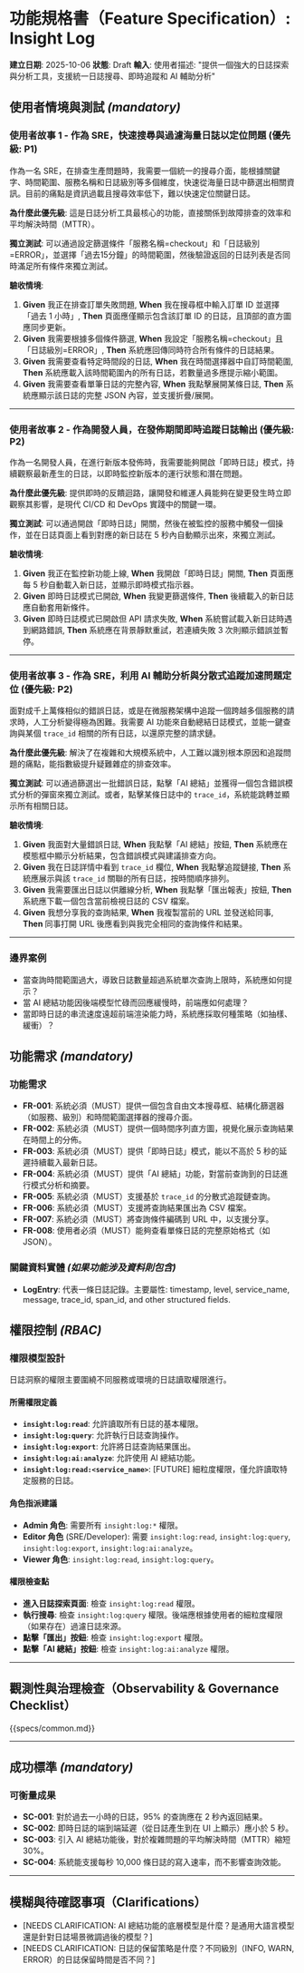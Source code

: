 # 功能規格書（Feature Specification）: Insight Log

**建立日期**: 2025-10-06
**狀態**: Draft
**輸入**: 使用者描述: "提供一個強大的日誌探索與分析工具，支援統一日誌搜尋、即時追蹤和 AI 輔助分析"

## 使用者情境與測試 *(mandatory)*

### 使用者故事 1 - 作為 SRE，快速搜尋與過濾海量日誌以定位問題 (優先級: P1)

作為一名 SRE，在排查生產問題時，我需要一個統一的搜尋介面，能根據關鍵字、時間範圍、服務名稱和日誌級別等多個維度，快速從海量日誌中篩選出相關資訊。目前的痛點是資訊過載且搜尋效率低下，難以快速定位關鍵日誌。

**為什麼此優先級**: 這是日誌分析工具最核心的功能，直接關係到故障排查的效率和平均解決時間（MTTR）。

**獨立測試**: 可以通過設定篩選條件「服務名稱=checkout」和「日誌級別=ERROR」，並選擇「過去15分鐘」的時間範圍，然後驗證返回的日誌列表是否同時滿足所有條件來獨立測試。

**驗收情境**:

1. **Given** 我正在排查訂單失敗問題, **When** 我在搜尋框中輸入訂單 ID 並選擇「過去 1 小時」, **Then** 頁面應僅顯示包含該訂單 ID 的日誌，且頂部的直方圖應同步更新。
2. **Given** 我需要根據多個條件篩選, **When** 我設定「服務名稱=checkout」且「日誌級別=ERROR」, **Then** 系統應回傳同時符合所有條件的日誌結果。
3. **Given** 我需要查看特定時間段的日誌, **When** 我在時間選擇器中自訂時間範圍, **Then** 系統應載入該時間範圍內的所有日誌，若數量過多應提示縮小範圍。
4. **Given** 我需要查看單筆日誌的完整內容, **When** 我點擊展開某條日誌, **Then** 系統應顯示該日誌的完整 JSON 內容，並支援折疊/展開。

---

### 使用者故事 2 - 作為開發人員，在發佈期間即時追蹤日誌輸出 (優先級: P2)

作為一名開發人員，在進行新版本發佈時，我需要能夠開啟「即時日誌」模式，持續觀察最新產生的日誌，以即時監控新版本的運行狀態和潛在問題。

**為什麼此優先級**: 提供即時的反饋迴路，讓開發和維運人員能夠在變更發生時立即觀察其影響，是現代 CI/CD 和 DevOps 實踐中的關鍵一環。

**獨立測試**: 可以通過開啟「即時日誌」開關，然後在被監控的服務中觸發一個操作，並在日誌頁面上看到對應的新日誌在 5 秒內自動顯示出來，來獨立測試。

**驗收情境**:

1. **Given** 我正在監控新功能上線, **When** 我開啟「即時日誌」開關, **Then** 頁面應每 5 秒自動載入新日誌，並顯示即時模式指示器。
2. **Given** 即時日誌模式已開啟, **When** 我變更篩選條件, **Then** 後續載入的新日誌應自動套用新條件。
3. **Given** 即時日誌模式已開啟但 API 請求失敗, **When** 系統嘗試載入新日誌時遇到網路錯誤, **Then** 系統應在背景靜默重試，若連續失敗 3 次則顯示錯誤並暫停。

---

### 使用者故事 3 - 作為 SRE，利用 AI 輔助分析與分散式追蹤加速問題定位 (優先級: P2)

面對成千上萬條相似的錯誤日誌，或是在微服務架構中追蹤一個跨越多個服務的請求時，人工分析變得極為困難。我需要 AI 功能來自動總結日誌模式，並能一鍵查詢與某個 `trace_id` 相關的所有日誌，以還原完整的請求鏈。

**為什麼此優先級**: 解決了在複雜和大規模系統中，人工難以識別根本原因和追蹤問題的痛點，能指數級提升疑難雜症的排查效率。

**獨立測試**: 可以通過篩選出一批錯誤日誌，點擊「AI 總結」並獲得一個包含錯誤模式分析的彈窗來獨立測試。或者，點擊某條日誌中的 `trace_id`，系統能跳轉並顯示所有相關日誌。

**驗收情境**:

1. **Given** 我面對大量錯誤日誌, **When** 我點擊「AI 總結」按鈕, **Then** 系統應在模態框中顯示分析結果，包含錯誤模式與建議排查方向。
2. **Given** 我在日誌詳情中看到 `trace_id` 欄位, **When** 我點擊追蹤鏈接, **Then** 系統應展示與該 `trace_id` 關聯的所有日誌，按時間順序排列。
3. **Given** 我需要匯出日誌以供離線分析, **When** 我點擊「匯出報表」按鈕, **Then** 系統應下載一個包含當前檢視日誌的 CSV 檔案。
4. **Given** 我想分享我的查詢結果, **When** 我複製當前的 URL 並發送給同事, **Then** 同事打開 URL 後應看到與我完全相同的查詢條件和結果。

---

### 邊界案例

- 當查詢時間範圍過大，導致日誌數量超過系統單次查詢上限時，系統應如何提示？
- 當 AI 總結功能因後端模型忙碌而回應緩慢時，前端應如何處理？
- 當即時日誌的串流速度遠超前端渲染能力時，系統應採取何種策略（如抽樣、緩衝）？

## 功能需求 *(mandatory)*

### 功能需求

- **FR-001**: 系統必須（MUST）提供一個包含自由文本搜尋框、結構化篩選器（如服務、級別）和時間範圍選擇器的搜尋介面。
- **FR-002**: 系統必須（MUST）提供一個時間序列直方圖，視覺化展示查詢結果在時間上的分佈。
- **FR-003**: 系統必須（MUST）提供「即時日誌」模式，能以不高於 5 秒的延遲持續載入最新日誌。
- **FR-004**: 系統必須（MUST）提供「AI 總結」功能，對當前查詢到的日誌進行模式分析和摘要。
- **FR-005**: 系統必須（MUST）支援基於 `trace_id` 的分散式追蹤鏈查詢。
- **FR-006**: 系統必須（MUST）支援將查詢結果匯出為 CSV 檔案。
- **FR-007**: 系統必須（MUST）將查詢條件編碼到 URL 中，以支援分享。
- **FR-008**: 使用者必須（MUST）能夠查看單條日誌的完整原始格式（如 JSON）。

### 關鍵資料實體 *(如果功能涉及資料則包含)*

- **LogEntry**: 代表一條日誌記錄。主要屬性: timestamp, level, service_name, message, trace_id, span_id, and other structured fields.

## 權限控制 *(RBAC)*

### 權限模型設計

日誌洞察的權限主要圍繞不同服務或環境的日誌讀取權限進行。

#### 所需權限定義

- **`insight:log:read`**: 允許讀取所有日誌的基本權限。
- **`insight:log:query`**: 允許執行日誌查詢操作。
- **`insight:log:export`**: 允許將日誌查詢結果匯出。
- **`insight:log:ai:analyze`**: 允許使用 AI 總結功能。
- **`insight:log:read:<service_name>`**: [FUTURE] 細粒度權限，僅允許讀取特定服務的日誌。

#### 角色指派建議

- **Admin 角色**: 需要所有 `insight:log:*` 權限。
- **Editor 角色** (SRE/Developer): 需要 `insight:log:read`, `insight:log:query`, `insight:log:export`, `insight:log:ai:analyze`。
- **Viewer 角色**: `insight:log:read`, `insight:log:query`。

#### 權限檢查點

- **進入日誌探索頁面**: 檢查 `insight:log:read` 權限。
- **執行搜尋**: 檢查 `insight:log:query` 權限。後端應根據使用者的細粒度權限（如果存在）過濾日誌來源。
- **點擊「匯出」按鈕**: 檢查 `insight:log:export` 權限。
- **點擊「AI 總結」按鈕**: 檢查 `insight:log:ai:analyze` 權限。

---

## 觀測性與治理檢查（Observability & Governance Checklist）

{{specs/common.md}}

---

## 成功標準 *(mandatory)*

### 可衡量成果

- **SC-001**: 對於過去一小時的日誌，95% 的查詢應在 2 秒內返回結果。
- **SC-002**: 即時日誌的端到端延遲（從日誌產生到在 UI 上顯示）應小於 5 秒。
- **SC-003**: 引入 AI 總結功能後，對於複雜問題的平均解決時間（MTTR）縮短 30%。
- **SC-004**: 系統能支援每秒 10,000 條日誌的寫入速率，而不影響查詢效能。

---

## 模糊與待確認事項（Clarifications）

- [NEEDS CLARIFICATION: AI 總結功能的底層模型是什麼？是通用大語言模型還是針對日誌場景微調過後的模型？]
- [NEEDS CLARIFICATION: 日誌的保留策略是什麼？不同級別（INFO, WARN, ERROR）的日誌保留時間是否不同？]